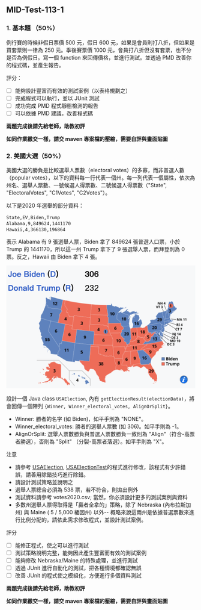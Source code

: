 
## MID-Test-113-1

### 1. 基本題 （50%）
例行賽的時候非假日票價 500 元，假日 600 元，如果是會員則打八折，但如果是買套票則一律為 250 元。季後賽票價 1000 元，會員打八折但沒有套票，也不分是否為例假日。寫一個 function 來回傳價格，並進行測試。並透過 PMD 改善你的程式碼，並產生報告。

評分：
* [ ] 能夠設計豐富而有效的測試案例（以表格規劃之）
* [ ] 完成程式可以執行，並以 JUnit 測試 
* [ ] 成功完成 PMD 程式靜態檢測的報告
* [ ] 可以依據 PMD 建議，改善程式碼

**兩題完成後請先給老師，助教初評**

**如同作業繳交一樣，請交 maven 專案檔的壓縮，需要自評與畫面貼圖**

### 2. 美國大選（50%）

美國大選的勝負是比較選舉人票數（electoral votes）的多寡，而非普選人數（popular votes），以下的資料每一行代表一個州。每一列代表一個屬性，依次為州名、選舉人票數、一號候選人得票數、二號候選人得票數（"State", "ElectoralVotes", "C1Votes", "C2Votes"）。

以下是2020 年選舉的部分資料：
```
State,EV,Biden,Trump
Alabama,9,849624,1441170
Hawaii,4,366130,196864
```
表示 Alabama 有 9 張選舉人票，Biden 拿了 849624 張普選人口票，小於 Trump 的 1441170，所以這一州 Trump 拿下了 9 張選舉人票，而拜登則為 0 票。反之，Hawaii 由 Biden 拿下 4 張。

![](votes2020.png)

設計一個 Java class `USAElection`, 內有 `getElectionResult(electionData)`，將會回傳一個陣列 `{Winner, Winner_electoral_votes, AlignOrSplit}`。
* Winner: 勝者的名字 (如 Biden)，如平手則為 "NONE"。
* Winner_electoral_votes: 勝者的選舉人票數 (如 306)。如平手則為 -1。
* AlignOrSplit: 選舉人票數勝負與普選人票數勝負一致則為 "Align"（符合-高票者勝選），否則為 "Split" （分裂-高票者落選）。如平手則為 "X"。

注意
* 請參考 [USAElection](./resources/USAElection.java), [USAElectionTest](./resources/USAElectionTest.java)的程式進行修改，該程式有少許錯誤，請善用除錯技巧進行除錯。
* 請設計測試策略並說明之
* 選舉人票總合必須為 538 票，若不符合，則拋出例外
* 測試資料請參考 votes2020.csv; 當然，你必須設計更多的測試案例與資料
* 多數州選舉人票得取得是「贏者全拿的」策略，除了 Nebraska (內布拉斯加州) 與 Maine (
5 / 5,000 緬因州) 以外-- 概略來說這兩州是依據普選票數來進行比例分配的，請依此需求修改程式，並設計測試案例。

評分
* [ ] 能修正程式，使之可以進行測試
* [ ] 測試策略說明完整，能夠因此產生豐富而有效的測試案例
* [ ] 能夠修改 Nebraska/Maine 的特殊處理，並進行測試
* [ ] 透過 JUnit 進行自動化的測試，把各種情境都確認無誤
* [ ] 改善 JUnit 的程式使之模組化，方便進行多個資料測試

**兩題完成後請先給老師，助教初評**

**如同作業繳交一樣，請交 maven 專案檔的壓縮，需要自評與畫面貼圖**
